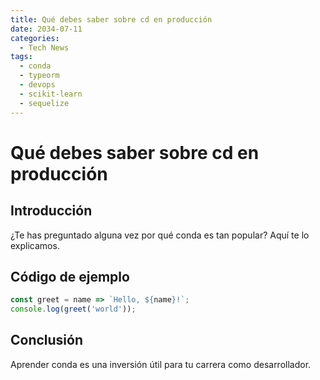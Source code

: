 ```yaml
---
title: Qué debes saber sobre cd en producción
date: 2034-07-11
categories:
  - Tech News
tags:
  - conda
  - typeorm
  - devops
  - scikit-learn
  - sequelize
---
```


# Qué debes saber sobre cd en producción

## Introducción

¿Te has preguntado alguna vez por qué conda es tan popular? Aquí te lo explicamos.

## Código de ejemplo

```javascript
const greet = name => `Hello, ${name}!`;
console.log(greet('world'));
```

## Conclusión

Aprender conda es una inversión útil para tu carrera como desarrollador.